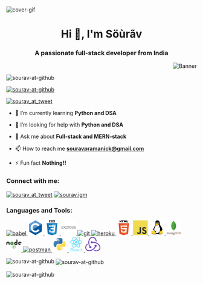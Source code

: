 <img align="center" alt="cover-gif" src="https://repository-images.githubusercontent.com/588181932/e36ec678-7984-4cdd-8e4c-a3932772ff8e" /> 
<h1 align="center">Hi 👋, I'm Söùrãv</h1>
<h3 align="center">A passionate full-stack developer from India</h3>
<img align="right" alt="Banner" src="https://user-images.githubusercontent.com/69011963/137184767-79a13ec7-1bb3-4341-a6da-3a149c9c159a.gif"/>
<br/>
<p align="left"> <img src="https://komarev.com/ghpvc/?username=sourav-at-github&label=Profile%20views&color=0e75b6&style=flat" alt="sourav-at-github" /> </p>

<p align="left"> <a href="https://github.com/ryo-ma/github-profile-trophy"><img src="https://github-profile-trophy.vercel.app/?username=sourav-at-github" alt="sourav-at-github" /></a> </p>

<p align="left"> <a href="https://twitter.com/sourav_at_tweet" target="blank"><img src="https://img.shields.io/twitter/follow/sourav_at_tweet?logo=twitter&style=for-the-badge" alt="sourav_at_tweet" /></a> </p>

- 🌱 I’m currently learning **Python and DSA**

- 🤝 I’m looking for help with **Python and DSA**

- 💬 Ask me about **Full-stack and MERN-stack**

- 📫 How to reach me **souravpramanick@gmail.com**

- ⚡ Fun fact **Nothing!!**

<h3 align="left">Connect with me:</h3>
<p align="left">
<a href="https://twitter.com/sourav_at_tweet" target="blank"><img align="center" src="https://raw.githubusercontent.com/rahuldkjain/github-profile-readme-generator/master/src/images/icons/Social/twitter.svg" alt="sourav_at_tweet" height="30" width="40" /></a>
<a href="https://instagram.com/sourav.igm" target="blank"><img align="center" src="https://raw.githubusercontent.com/rahuldkjain/github-profile-readme-generator/master/src/images/icons/Social/instagram.svg" alt="sourav.igm" height="30" width="40" /></a>
</p>

<h3 align="left">Languages and Tools:</h3>
<p align="left"> <a href="https://babeljs.io/" target="_blank" rel="noreferrer"> <img src="https://www.vectorlogo.zone/logos/babeljs/babeljs-icon.svg" alt="babel" width="40" height="40"/> </a> <a href="https://www.cprogramming.com/" target="_blank" rel="noreferrer"> <img src="https://raw.githubusercontent.com/devicons/devicon/master/icons/c/c-original.svg" alt="c" width="40" height="40"/> </a> <a href="https://www.w3schools.com/css/" target="_blank" rel="noreferrer"> <img src="https://raw.githubusercontent.com/devicons/devicon/master/icons/css3/css3-original-wordmark.svg" alt="css3" width="40" height="40"/> </a> <a href="https://expressjs.com" target="_blank" rel="noreferrer"> <img src="https://raw.githubusercontent.com/devicons/devicon/master/icons/express/express-original-wordmark.svg" alt="express" width="40" height="40"/> </a> <a href="https://git-scm.com/" target="_blank" rel="noreferrer"> <img src="https://www.vectorlogo.zone/logos/git-scm/git-scm-icon.svg" alt="git" width="40" height="40"/> </a> <a href="https://heroku.com" target="_blank" rel="noreferrer"> <img src="https://www.vectorlogo.zone/logos/heroku/heroku-icon.svg" alt="heroku" width="40" height="40"/> </a> <a href="https://www.w3.org/html/" target="_blank" rel="noreferrer"> <img src="https://raw.githubusercontent.com/devicons/devicon/master/icons/html5/html5-original-wordmark.svg" alt="html5" width="40" height="40"/> </a> <a href="https://developer.mozilla.org/en-US/docs/Web/JavaScript" target="_blank" rel="noreferrer"> <img src="https://raw.githubusercontent.com/devicons/devicon/master/icons/javascript/javascript-original.svg" alt="javascript" width="40" height="40"/> </a> <a href="https://www.linux.org/" target="_blank" rel="noreferrer"> <img src="https://raw.githubusercontent.com/devicons/devicon/master/icons/linux/linux-original.svg" alt="linux" width="40" height="40"/> </a> <a href="https://www.mongodb.com/" target="_blank" rel="noreferrer"> <img src="https://raw.githubusercontent.com/devicons/devicon/master/icons/mongodb/mongodb-original-wordmark.svg" alt="mongodb" width="40" height="40"/> </a> <a href="https://nodejs.org" target="_blank" rel="noreferrer"> <img src="https://raw.githubusercontent.com/devicons/devicon/master/icons/nodejs/nodejs-original-wordmark.svg" alt="nodejs" width="40" height="40"/> </a> <a href="https://postman.com" target="_blank" rel="noreferrer"> <img src="https://www.vectorlogo.zone/logos/getpostman/getpostman-icon.svg" alt="postman" width="40" height="40"/> </a> <a href="https://www.python.org" target="_blank" rel="noreferrer"> <img src="https://raw.githubusercontent.com/devicons/devicon/master/icons/python/python-original.svg" alt="python" width="40" height="40"/> </a> <a href="https://reactjs.org/" target="_blank" rel="noreferrer"> <img src="https://raw.githubusercontent.com/devicons/devicon/master/icons/react/react-original-wordmark.svg" alt="react" width="40" height="40"/> </a> <a href="https://redux.js.org" target="_blank" rel="noreferrer"> <img src="https://raw.githubusercontent.com/devicons/devicon/master/icons/redux/redux-original.svg" alt="redux" width="40" height="40"/> </a> </p>

<p><img align="left" src="https://github-readme-stats.vercel.app/api/top-langs?username=sourav-at-github&show_icons=true&locale=en&layout=compact" alt="sourav-at-github" /></p>

<p>&nbsp;<img align="center" src="https://github-readme-stats.vercel.app/api?username=sourav-at-github&show_icons=true&locale=en" alt="sourav-at-github" /></p>

<p><img align="center" src="https://github-readme-streak-stats.herokuapp.com/?user=sourav-at-github&" alt="sourav-at-github" /></p>
